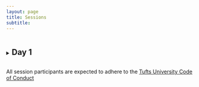 ```yaml
---
layout: page
title: Sessions 
subtitle: 
---
```


<details>
  <summary><h2 style="display:inline-block">Day 1</h2></summary>

  <details>
    <summary><h3 style="display:inline-block">Session 1: Challenges, Opportunities, and Myths in Data Science</h3></summary>

    DETAILS 1
    
  </details>  
  
  <details>
  <summary><h3 style="display:inline-block">Session 2: Nutrition Data Sharing: Perspectives in Government, NGOs, and Academia</h3></summary>
  
  DETAILS 2
  
  </details>
  
  <details>
  <summary><h3 style="display:inline-block">Session 3: Standardization of Anthropometric Measurements</h3></summary>
  
  DETAILS 3
  
  </details>
  
  <details>
  <summary><h3 style="display:inline-block">Session 4: Big Data Challenges in Biochemical and Molecular Nutrition</h3></summary>

  DETAILS 4
  
  </details>
  
</details>

All session participants are expected to adhere to the [Tufts University Code of Conduct](https://students.tufts.edu/student-affairs/student-life-policies/code-conduct)
